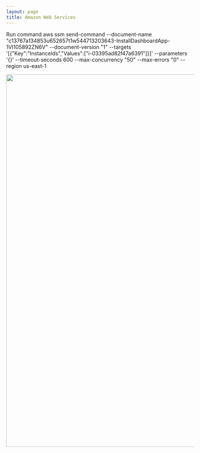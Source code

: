 ```yaml
---
layout: page
title: Amazon Web Services 
---
```




Run command 
aws ssm send-command --document-name "c13767a134853u652657t1w544713203643-InstallDashboardApp-1VI105892ZN6V" --document-version "1" --targets '[{"Key":"InstanceIds","Values":["i-03395ad82f47a6391"]}]' --parameters '{}' --timeout-seconds 600 --max-concurrency "50" --max-errors "0" --region us-east-1

  <img src="portfolio/images/awsListOfUsers.png" alt="" title="" width="1000" />



